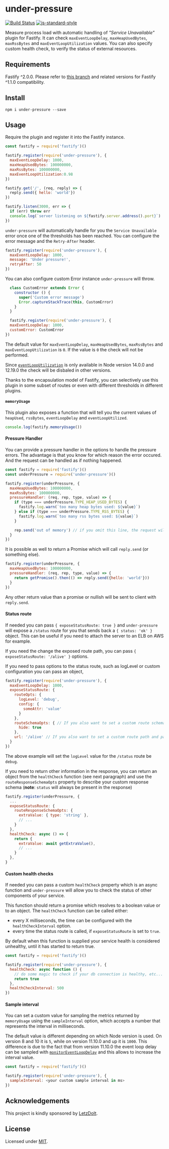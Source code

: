 # under-pressure

[![Build Status](https://img.shields.io/github/workflow/status/fastify/under-pressure/CI)](https://github.com/fastify/under-pressure/actions)
[![js-standard-style](https://img.shields.io/badge/code%20style-standard-brightgreen.svg?style=flat)](http://standardjs.com/)

Measure process load with automatic handling of *"Service Unavailable"* plugin for Fastify.
It can check `maxEventLoopDelay`, `maxHeapUsedBytes`, `maxRssBytes` and `maxEventLoopUtilization` values.
You can also specify custom health check, to verify the status of
external resources.

<a name="requirements"></a>
## Requirements

Fastify ^2.0.0. Please refer to [this branch](https://github.com/fastify/under-pressure/tree/1.x) and related versions for Fastify ^1.1.0 compatibility.

<a name="install"></a>
## Install
```
npm i under-pressure --save
```

<a name="usage"></a>
## Usage
Require the plugin and register it into the Fastify instance.

```js
const fastify = require('fastify')()

fastify.register(require('under-pressure'), {
  maxEventLoopDelay: 1000,
  maxHeapUsedBytes: 100000000,
  maxRssBytes: 100000000,
  maxEventLoopUtilization:0.98
})

fastify.get('/', (req, reply) => {
  reply.send({ hello: 'world'})
})

fastify.listen(3000, err => {
  if (err) throw err
  console.log(`server listening on ${fastify.server.address().port}`)
})
```
`under-pressure` will automatically handle for you the `Service Unavailable` error once one of the thresholds has been reached.
You can configure the error message and the `Retry-After` header.
```js
fastify.register(require('under-pressure'), {
  maxEventLoopDelay: 1000,
  message: 'Under pressure!',
  retryAfter: 50
})
```

You can also configure custom Error instance `under-pressure` will throw.
```js
  class CustomError extends Error {
    constructor () {
      super('Custom error message')
      Error.captureStackTrace(this, CustomError)
    }
  }

  fastify.register(require('under-pressure'), {
  maxEventLoopDelay: 1000,
  customError: CustomError
})
```

The default value for `maxEventLoopDelay`, `maxHeapUsedBytes`, `maxRssBytes` and `maxEventLoopUtilization` is `0`.
If the value is `0` the check will not be performed.

Since [`eventLoopUtilization`](https://nodejs.org/api/perf_hooks.html#perf_hooks_performance_eventlooputilization_utilization1_utilization2) is only available in Node version 14.0.0 and 12.19.0 the check will be disbaled in other versions.

Thanks to the encapsulation model of Fastify, you can selectively use this plugin in some subset of routes or even with different thresholds in different plugins.

#### `memoryUsage`
This plugin also exposes a function that will tell you the current values of `heapUsed`, `rssBytes`, `eventLoopDelay` and `eventLoopUtilized`.
```js
console.log(fastify.memoryUsage())
```

#### Pressure Handler

You can provide a pressure handler in the options to handle the pressure errors. The advantage is that you know for which reason the error occured. And the request can be handled as if nothing happened.

```js
const fastify = require('fastify')()
const underPressure = require('under-pressure')()

fastify.register(underPressure, {
  maxHeapUsedBytes: 100000000,
  maxRssBytes: 100000000,
  pressureHandler: (req, rep, type, value) => {
    if (type === underPressure.TYPE_HEAP_USED_BYTES) {
      fastify.log.warn(`too many heap bytes used: ${value}`)
    } else if (type === underPressure.TYPE_RSS_BYTES) {
      fastify.log.warn(`too many rss bytes used: ${value}`)
    }

    rep.send('out of memory') // if you omit this line, the request will be handled normally
  }
})
```

It is possible as well to return a Promise which will call `reply.send` (or something else).

```js
fastify.register(underPressure, {
  maxHeapUsedBytes: 100000000,
  pressureHandler: (req, rep, type, value) => {
    return getPromise().then(() => reply.send({hello: 'world'}))
  }
})
```

Any other return value than a promise or nullish will be sent to client with `reply.send`.

#### Status route
If needed you can pass `{ exposeStatusRoute: true }` and `under-pressure` will expose a `/status` route for you that sends back a `{ status: 'ok' }` object. This can be useful if you need to attach the server to an ELB on AWS for example.

If you need the change the exposed route path, you can pass `{ exposeStatusRoute: '/alive' }` options.

If you need to pass options to the status route, such as logLevel or custom configuration you can pass an object,
```js
fastify.register(require('under-pressure'), {
  maxEventLoopDelay: 1000,
  exposeStatusRoute: {
    routeOpts: {
      logLevel: 'debug',
      config: {
        someAttr: 'value'
      }
    },
    routeSchemaOpts: { // If you also want to set a custom route schema
      hide: true
    },
    url: '/alive' // If you also want to set a custom route path and pass options
  }
})
```
The above example will set the `logLevel` value for the `/status` route be `debug`.

If you need to return other information in the response, you can return an object from the `healthCheck` function (see next paragraph) and use the `routeResponseSchemaOpts` property to describe your custom response schema (**note**: `status` will always be present in the response)

```js
fastify.register(underPressure, {
  ...
  exposeStatusRoute: {
    routeResponseSchemaOpts: {
      extraValue: { type: 'string' },
      // ...
    }
  },
  healthCheck: async () => {
    return {
      extraValue: await getExtraValue(),
      // ...
    }
  },
}
```

#### Custom health checks
If needed you can pass a custom `healthCheck` property which is an async function and `under-pressure` will allow you to check the status of other components of your service.

This function should return a promise which resolves to a boolean value or to an object. The `healthCheck` function can be called either:

* every X milliseconds, the time can be
  configured with the `healthCheckInterval` option.
* every time the status route is called, if `exposeStatusRoute` is set
  to `true`.

By default when this function is supplied your service health is considered unhealthy, until it has started to return true.

```js
const fastify = require('fastify')()

fastify.register(require('under-pressure'), {
  healthCheck: async function () {
    // do some magic to check if your db connection is healthy, etc...
    return true
  },
  healthCheckInterval: 500
})
```
<a name="sample-interval"></a>
#### Sample interval

You can set a custom value for sampling the metrics returned by `memoryUsage` using the `sampleInterval` option, which accepts a number that represents the interval in milliseconds.

The default value is different depending on which Node version is used. On version 8 and 10 it is `5`, while on version 11.10.0 and up it is `1000`. This difference is due to the fact that from version 11.10.0 the event loop delay can be sampled with [`monitorEventLoopDelay`](https://nodejs.org/docs/latest-v12.x/api/perf_hooks.html#perf_hooks_perf_hooks_monitoreventloopdelay_options) and this allows to increase the interval value.

```js
const fastify = require('fastify')()

fastify.register(require('under-pressure'), {
  sampleInterval: <your custom sample interval in ms>
})


```

<a name="acknowledgements"></a>
## Acknowledgements

This project is kindly sponsored by [LetzDoIt](http://www.letzdoitapp.com/).

<a name="license"></a>
## License

Licensed under [MIT](./LICENSE).
